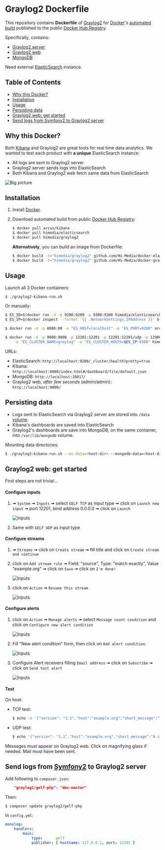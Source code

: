 # Graylog2 Dockerfile

This repository contains **Dockerfile** of [Graylog2](http://graylog2.org/)
for [Docker](https://www.docker.com/)'s [automated build](https://registry.hub.docker.com/u/himedia/graylog2/)
published to the public [Docker Hub Registry](https://registry.hub.docker.com/).

Specifically, contains:

* [Graylog2 server](http://graylog2.org/download)
* [Graylog2 web](http://graylog2.org/download)
* [MongoDB](http://www.mongodb.org/)

Need external [ElasticSearch](http://www.elasticsearch.org/) instance.


## Table of Contents

  * [Why this Docker?](#why-this-docker)
  * [Installation](#installation)
  * [Usage](#usage)
  * [Persisting data](#persisting-data)
  * [Graylog2 web: get started](#graylog2-web-get-started)
  * [Send logs from Symfony2 to Graylog2 server](#send-logs-from-symfony2-to-graylog2-server)


## Why this Docker?

Both [Kibana](http://www.elasticsearch.org/overview/kibana/) and Graylog2 are great tools for real time data analytics.
We wanted to test each product with **a unique** ElasticSearch instance:

* All logs are sent to Graylog2 server
* Graylog2 server sends logs into ElasticSearch
* Both Kibana and Graylog2 web fetch same data from ElasticSearch

![Big picture](https://raw.githubusercontent.com/Hi-Media/docker-graylog2/master/img/big_picture.png)


## Installation

1. Install [Docker](https://www.docker.com/).

2. Download automated build from public [Docker Hub Registry](https://registry.hub.docker.com/):

    ``` bash
    $ docker pull arcus/kibana
    $ docker pull himedia/elasticsearch
    $ docker pull himedia/graylog2
    ```

    **Alternatively**, you can build an image from Dockerfile:

    ```bash
    $ docker build -t="himedia/graylog2" github.com/Hi-Media/docker-elasticsearch
    $ docker build -t="himedia/graylog2" github.com/Hi-Media/docker-graylog2
    ```


## Usage

Launch all 3 Docker containers:

``` bash
$ ./graylog2-kibana-run.sh
```

Or manually:

```bash
$ ES_ID=$(docker run -d -p 9200:9200 -p 9300:9300 himedia/elasticsearch)
$ ES_IP=$(docker inspect --format '{{ .NetworkSettings.IPAddress }}' ${ES_ID})

$ docker run -d -p 8080:80 -e "ES_HOST=localhost" -e "ES_PORT=9200" arcus/kibana

$ docker run -d -p 9000:9000 -p 12201:12201 -p 12201:12201/udp -p 12900:12900 -p 27017:27017 -p 28017:28017 \
    -e "ES_CLUSTER_NAME=graylog" -e "ES_CLUSTER_HOSTS=$ES_IP:9300" himedia/graylog2
```

URLs:

* ElasticSearch: `http://localhost:9200/_cluster/health?pretty=true`
* Kibana: `http://localhost:8080/index.html#/dashboard/file/default.json`
* MongoDB: `http://localhost:28017/`
* Graylog2 web, *after few seconds* (admin/admin): `http://localhost:9000/`


## Persisting data

* Logs sent to ElasticSearch via Graylog2 server are stored into `/data` [volume](https://docs.docker.com/userguide/dockervolumes/).
* Kibana's dashboards are saved into ElasticSearch
* Graylog2's dashboards are save into MongoDB, on the same container, into `/var/lib/mongodb` volume.

Mounting data directories:

``` bash
$ ./graylog2-kibana-run.sh --es-data=<host-dir> --mongodb-data=<host-dir>
```


## Graylog2 web: get started

First steps are not trivial…

#### Configure inputs

1. ➟ `System` ➟ `Inputs` ➟ select `GELF TCP` as input type ➟ click on `Launch new input`
➟ port 12201, bind address 0.0.0.0 ➟ click on `Launch`

    ![Inputs](https://raw.githubusercontent.com/Hi-Media/docker-graylog2/master/img/graylog2_web_input_gelf_tcp.png)

2. Same with `GELF UDP` as input type

#### Configure streams

1. ➟ `Streams` ➟ click on `Create stream` ➟ fill title and click on `Create stream and continue`

2. click on `Add stream rule` ➟ Field: "source", Type: "match exactly", Value "example.org"
➟ click on `Save` ➟ click on `I'm done!`

    ![Inputs](https://raw.githubusercontent.com/Hi-Media/docker-graylog2/master/img/graylog2_web_stream.png)

3. click on `Action` ➟ `Resume this stream`

    ![Inputs](https://raw.githubusercontent.com/Hi-Media/docker-graylog2/master/img/graylog2_web_stream_resume.png)

#### Configure alerts

1. click on `Action` ➟ `Manage alerts` ➟ select `Message count condition` and click on `Configure new alert condition`

    ![Inputs](https://raw.githubusercontent.com/Hi-Media/docker-graylog2/master/img/graylog2_web_stream_manage_alerts.png)

2. Fill "New alert condition" form, then click on `Add alert condition`:

    ![Inputs](https://raw.githubusercontent.com/Hi-Media/docker-graylog2/master/img/graylog2_web_stream_new_alert.png)

3. Configure Alert receivers filling `Email address` ➟ click on `Subscribe` ➟ click on `Send test alert`

    ![Inputs](https://raw.githubusercontent.com/Hi-Media/docker-graylog2/master/img/graylog2_web_stream_alert_dummy_mail_sent.png)

#### Test

On host:

* TCP test:

    ```bash
    $ echo -e '{"version": "1.1","host":"example.org","short_message":"A short message that helps you identify what is going on","full_message":"Backtrace here\n\nmore stuff","level":1,"_user_id":9001,"_some_info":"foo","_some_env_var":"bar"}\0' | nc -w 1 127.0.0.1 12201
    ```

* UDP test:

    ```bash
    $ echo '{"version": "1.1","host":"example.org","short_message":"A short message that helps you identify what is going on","full_message":"Backtrace here\n\nmore stuff","level":1,"_user_id":9001,"_some_info":"foo","_some_env_var":"bar"}' | nc -w 1 -u 127.0.0.1 12201
    ```

Messages must appear on Graylog2 web. Click on magnifying glass if needed. Mail must have been sent.


## Send logs from [Symfony2](http://symfony.com/) to Graylog2 server

Add following to `composer.json`:

```json
	"graylog2/gelf-php": "dev-master"
```

Then:

```bash
$ composer update graylog2/gelf-php
```

In `config.yml`:

```yml
monolog:
    handlers:
        main:
            type:      gelf
            publisher: { hostname: 127.0.0.1, port: 12201 }
```
